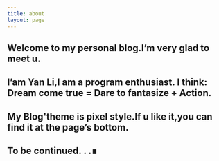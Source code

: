 ```yaml
---
title: about
layout: page
---
```

<h2 id="Welcome-to-my-personal-blog-I’m-very-glad-to-meet-u"><a href="#Welcome-to-my-personal-blog-I’m-very-glad-to-meet-u" class="headerlink" title="Welcome to my personal blog.I’m very glad to meet u."></a>Welcome to my personal blog.I’m very glad to meet u.</h2><h2 id="I’am-blackshow-a-programmer-I-love-cool-things"><a href="#I’am-blackshow-a-programmer-I-love-cool-things" class="headerlink" title="I’am blackshow,a programmer.I love cool things."></a>I’am Yan Li,I am a program enthusiast. I think: Dream come true = Dare to fantasize + Action.</h2><h2 id="My-Blog-is-pixel-style-If-u-like-it-you-can-find-it-at-the-page’s-bottom"><a href="#My-Blog-is-pixel-style-If-u-like-it-you-can-find-it-at-the-page’s-bottom" class="headerlink" title="My Blog is pixel style.If u like it,you can find it at the page’s bottom."></a>My Blog'theme is pixel style.If u like it,you can find it at the page’s bottom.</h2><h2 id="To-be-continued-∎"><a href="#To-be-continued-∎" class="headerlink" title="To be continued. . .∎"></a>To be continued. . .<span class="blink-fast">∎</span></h2>

